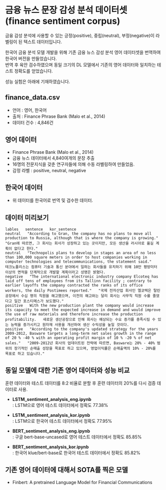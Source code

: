 # 금융 뉴스 문장 감성 분석 데이터셋 (finance sentiment corpus)
금융 감성 분석에 사용할 수 있는 긍정(positive), 중립(neutral), 부정(negative)이 라벨링이 된 텍스트 데이터입니다.  

한국어 금융 분석 모델 개발을 위해 기존 금융 뉴스 감성 분석 영어 데이터셋을 번역하여 한국어 버전을 만들었습니다.  
번역 후 육안 검수하였으며 동일 크기의 DL 모델에서 기존의 영어 데이터와 일치하는 테스트 정확도를 얻었습니다.  

성능 실험은 아래에 기재하였습니다.  

finance_data.csv
---
- 언어 : 영어, 한국어  
- 출처 : Finance Phrase Bank (Malo et al., 2014)  
- 데이터 건수 : 4,846건

영어 데이터
---
- Finance Phrase Bank (Malo et al., 2014)  
- 금융 뉴스 데이터에서 4,840여개의 문장 추출
- 16명의 전문지식을 갖춘 연구자들에 의해 수동 라벨링하여 만들었음.
- 감정 라벨 : positive, neutral, negative

한국어 데이터
---
- 위 데이터를 한국어로 번역 및 검수한 데이터.

데이터 미리보기
---
```
lables   sentence   kor_sentence
neutral   "According to Gran, the company has no plans to move all production to Russia, although that is where the company is growing."   "Gran에 따르면, 그 회사는 회사가 성장하고 있는 곳이지만, 모든 생산을 러시아로 옮길 계획이 없다고 한다."
neutral   "Technopolis plans to develop in stages an area of no less than 100,000 square meters in order to host companies working in computer technologies and telecommunications, the statement said."   테크노폴리스는 컴퓨터 기술과 통신 분야에서 일하는 회사들을 유치하기 위해 10만 평방미터 이상의 면적을 단계적으로 개발할 계획이라고 성명은 밝혔다.
negative   "The international electronic industry company Elcoteq has laid off tens of employees from its Tallinn facility ; contrary to earlier layoffs the company contracted the ranks of its office workers, the daily Postimees reported."   "국제 전자산업 회사인 엘코텍은 탈린 공장에서 수십 명의 직원을 해고했으며, 이전의 해고와는 달리 회사는 사무직 직원 수를 줄였다고 일간 포스티메스가 보도했다."
positive   With the new production plant the company would increase its capacity to meet the expected increase in demand and would improve the use of raw materials and therefore increase the production profitability.   새로운 생산공장으로 인해 회사는 예상되는 수요 증가를 충족시킬 수 있는 능력을 증가시키고 원자재 사용을 개선하여 생산 수익성을 높일 것이다.
positive   "According to the company's updated strategy for the years 2009-2012, Basware targets a long-term net sales growth in the range of 20 % -40 % with an operating profit margin of 10 % -20 % of net sales."   "2009-2012년 회사의 업데이트된 전략에 따르면, Basware는 20% - 40% 범위의 장기적인 순매출 성장을 목표로 하고 있으며, 영업이익률은 순매출액의 10% - 20%를 목표로 하고 있습니다."
```

동일 모델에 대한 기존 영어 데이터와 성능 비교
---
훈련 데이터와 테스트 데이터를 8:2 비율로 분할 후 훈련 데이터의 20%를 다시 검증 데이터로 사용.

- **LSTM_sentiment_analysis_eng.ipynb**  
 : LSTM으로 영어 테스트 데이터에서 정확도 77.38%  
 
- **LSTM_sentiment_analysis_kor.ipynb**  
 : LSTM으로 한국어 테스트 데이터에서 정확도 77.95%  
 
- **BERT_sentiment_analysis_eng.ipynb**  
 : 구글 bert-base-uncased로 영어 테스트 데이터에서 정확도 85.85%  
 
- **BERT_sentiment_analysis_kor.ipynb**  
 : 한국어 klue/bert-base로 한국어 테스트 데이터에서 정확도 85.82%  
 
기존 영어 데이터에 대해서 SOTA를 찍은 모델
---
 - Finbert: A pretrained Language Model for Financial Communications
